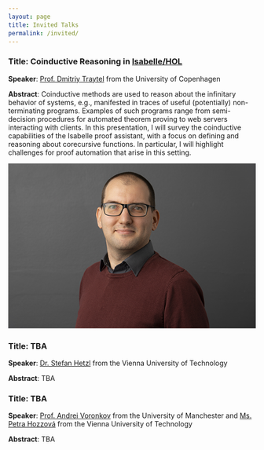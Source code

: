 ```yaml
---
layout: page
title: Invited Talks
permalink: /invited/
---
```


### Title: Coinductive Reasoning in [Isabelle/HOL](https://isabelle.in.tum.de)

**Speaker**: [Prof. Dmitriy Traytel](https://traytel.bitbucket.io) from the University of Copenhagen

**Abstract**: Coinductive methods are used to reason about the infinitary behavior of systems, e.g., manifested in traces of useful (potentially) non-terminating programs. Examples of such programs range from semi-decision procedures for automated theorem proving to web servers interacting with clients. In this presentation, I will survey the coinductive capabilities of the Isabelle proof assistant, with a focus on defining and reasoning about corecursive functions. In particular, I will highlight challenges for proof automation that arise in this setting.

![Prof. Dmitriy Traytel](./dmitriy_traytel.png)

### Title: TBA

**Speaker**: [Dr. Stefan Hetzl](https://dmg.tuwien.ac.at/hetzl/) from the Vienna University of Technology

**Abstract**: TBA

### Title: TBA

**Speaker**: [Prof. Andrei Voronkov](http://voronkov.com) from the University of Manchester and [Ms. Petra Hozzová](https://logic-cs.at/phd/students/petra-hozzova/) from the Vienna University of Technology

**Abstract**: TBA

